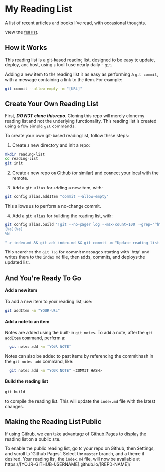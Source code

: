 # My Reading List
A list of recent articles and books I've read, with occasional thoughts.

View the [full list](https://brettdewoody.github.io/reading-list/).


## How it Works

This reading list is a git-based reading list, designed to be easy to update, deploy, and host, using a tool I use nearly daily - `git`.

Adding a new item to the reading list is as easy as performing a `git commit`, with a message containing a link to the item. For example:

```bash
git commit --allow-empty -m "[URL]"
```

## Create Your Own Reading List

First, _**DO NOT clone this repo**_. Cloning this repo will merely clone my reading list and not the underlying functionality. This reading list is created using a few simple `git` commands.

To create your own git-based reading list, follow these steps:

1. Create a new directory and init a repo:

  ```bash
  mkdir reading-list
  cd reading-list
  git init
  ```

2. Create a new repo on Github (or similar) and connect your local with the remote.

3. Add a `git alias` for adding a new item, with:

  ```bash
  git config alias.addItem "commit --allow-empty"
  ```

  This allows us to perform a no-change commit.

4. Add a `git alias` for building the reading list, with:

  ```bash
  git config alias.build '!git --no-pager log --max-count=100 --grep="^http" --pretty=format:"%ad  
  [%s](%s)  
  %N

  " > index.md && git add index.md && git commit -m "Update reading list." && git push origin master'
  ```

  This searches the `git log` for commit messages starting with 'http' and writes them to the `index.md` file, then adds, commits, and deploys the updated list.

## And You're Ready To Go

#### Add a new item
To add a new item to your reading list, use:

```bash
git addItem -m "YOUR-URL"
```


#### Add a note to an item
Notes are added using the built-in `git notes`. To add a note, after the `git addItem` command, perform a:

```bash
  git notes add -m "YOUR NOTE"
```

Notes can also be added to past items by referencing the commit hash in the `git notes add` command, like:

```bash
  git notes add -m "YOUR NOTE" <COMMIT HASH>
```


#### Build the reading list

```
git build
```

to compile the reading list. This will update the `index.md` file with the latest changes.


## Making the Reading List Public

If using Github, we can take advantage of [Github Pages](https://pages.github.com/) to display the reading list on a public site.

To enable the public reading list, go to your repo on Github, then Settings, and scroll to 'Github Pages'. Select the `master` branch, and a theme if desired. Your reading list, the `index.md` file, will now be available at https://[YOUR-GITHUB-USERNAME].github.io/[REPO-NAME]/

